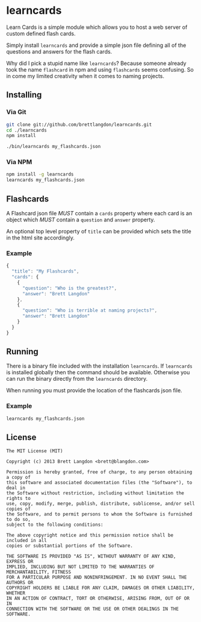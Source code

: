 learncards
==========

Learn Cards is a simple module which allows you to host a web server
of custom defined flash cards.

Simply install `learncards` and provide a simple json file defining
all of the questions and answers for the flash cards.

Why did I pick a stupid name like `learncards`? Because someone already
took the name `flashcard` in npm and using `flashcards` seems confusing.
So in come my limited creativity when it comes to naming projects.

## Installing
### Via Git
```bash
git clone git://github.com/brettlangdon/learncards.git
cd ./learncards
npm install

./bin/learncards my_flashcards.json
```

### Via NPM
```bash
npm install -g learncards
learncards my_flashcards.json
```

## Flashcards
A Flashcard json file *MUST* contain a `cards` property where each card is
an object which *MUST* contain a `question` and `answer` property.

An optional top level property of `title` can be provided which sets the
title in the html site accordingly.

### Example
```javascript
{
  "title": "My Flashcards",
  "cards": {
    {
      "question": "Who is the greatest?",
      "answer": "Brett Langdon"
    },
    {
      "question": "Who is terrible at naming projects?",
      "answer": "Brett Langdon"
    }
  }
}
```

## Running
There is a binary file included with the installation `learncards`.
If `learncards` is installed globally then the command should be available.
Otherwise you can run the binary directly from the `learncards` directory.

When running you must provide the location of the flashcards json file.

### Example
```bash
learncards my_flashcards.json
```

## License
```
The MIT License (MIT)

Copyright (c) 2013 Brett Langdon <brett@blangdon.com>

Permission is hereby granted, free of charge, to any person obtaining a copy of
this software and associated documentation files (the "Software"), to deal in
the Software without restriction, including without limitation the rights to
use, copy, modify, merge, publish, distribute, sublicense, and/or sell copies of
the Software, and to permit persons to whom the Software is furnished to do so,
subject to the following conditions:

The above copyright notice and this permission notice shall be included in all
copies or substantial portions of the Software.

THE SOFTWARE IS PROVIDED "AS IS", WITHOUT WARRANTY OF ANY KIND, EXPRESS OR
IMPLIED, INCLUDING BUT NOT LIMITED TO THE WARRANTIES OF MERCHANTABILITY, FITNESS
FOR A PARTICULAR PURPOSE AND NONINFRINGEMENT. IN NO EVENT SHALL THE AUTHORS OR
COPYRIGHT HOLDERS BE LIABLE FOR ANY CLAIM, DAMAGES OR OTHER LIABILITY, WHETHER
IN AN ACTION OF CONTRACT, TORT OR OTHERWISE, ARISING FROM, OUT OF OR IN
CONNECTION WITH THE SOFTWARE OR THE USE OR OTHER DEALINGS IN THE SOFTWARE.
```
